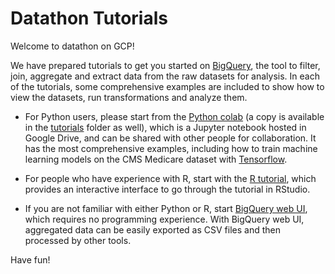 # Datathon Tutorials

Welcome to datathon on GCP!

We have prepared tutorials to get you started on [BigQuery](https://cloud.google.com/bigquery/), the tool to filter, join, aggregate and extract data from the raw datasets for analysis. In each of the tutorials, some comprehensive examples are included to show how to view the datasets, run transformations and analyze them.

* For Python users, please start from the [Python colab](http://colab.research.google.com/github/GoogleCloudPlatform/healthcare/blob/master/datathon/cms_medicare/tutorials/bigquery_tutorial.ipynb) (a copy is available in the [tutorials](tutorials/bigquery_tutorial.ipynb) folder as well), which is a Jupyter notebook hosted in Google Drive, and can be shared with other people for collaboration. It has the most comprehensive examples, including how to train machine learning models on the CMS Medicare dataset with [Tensorflow](https://www.tensorflow.org/).
* For people who have experience with R, start with the [R tutorial](tutorials/bigquery_tutorial.Rmd), which provides an interactive interface to go through the tutorial in RStudio.

* If you are not familiar with either Python or R, start [BigQuery web UI](tutorials/bigquery_ui.md), which requires no programming experience. With BigQuery web UI, aggregated data can be easily exported as CSV files and then processed by other tools.

Have fun!
